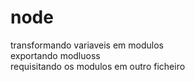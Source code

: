 # node
 
 transformando variaveis em modulos<br>
 exportando modluoss<br> 
 requisitando os modulos em outro ficheiro<br>
